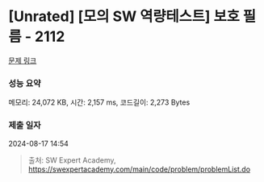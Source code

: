 # [Unrated] [모의 SW 역량테스트] 보호 필름 - 2112 

[문제 링크](https://swexpertacademy.com/main/code/problem/problemDetail.do?contestProbId=AV5V1SYKAaUDFAWu) 

### 성능 요약

메모리: 24,072 KB, 시간: 2,157 ms, 코드길이: 2,273 Bytes

### 제출 일자

2024-08-17 14:54



> 출처: SW Expert Academy, https://swexpertacademy.com/main/code/problem/problemList.do